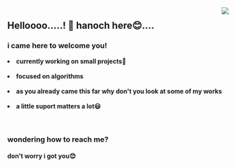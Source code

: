 <img align="right" src="https://visitor-badge.laobi.icu/badge?page_id=zumrudu-anka.justinx3">


<h2 align="left">
Helloooo.....! 👋 hanoch here😊....
  <h3>i came here to welcome you!</h3>
  </a>
</h2>

 


<li>
 <b>currently working on small projects🌱
 </li>
   <br>
<li>
<b>focused on algorithms</b> 
</li>
   <br>
   <li>
  <b>as you already came this far why don't you look at some of my works</b>
</li>
   <br>
   <li>
   <b>a little suport matters a lot😃</b>
   </li>
<br><br>

<h3 align="left"><b>wondering how to reach me?</b></h3>
<h4 align="left"><b>don't worry i got you😊</b></h4>
<br><br><br>


  <br><br><br><br><br><br><br><br><br>
</p>


 
